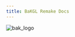 ```yaml
---
title: BaKGL Remake Docs
---
```

![bak_logo](http://xavieran.github.io/BaKHelpWeb/notendur.hi.is/eybjorn/krondor/kronlogb.gif?raw=true "BaK Logo")
